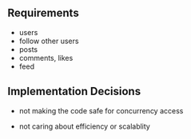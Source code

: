 ## Requirements
- users
- follow other users
- posts
- comments, likes
- feed

## Implementation Decisions
* not making the code safe for concurrency access
- not caring about efficiency or scalablity
